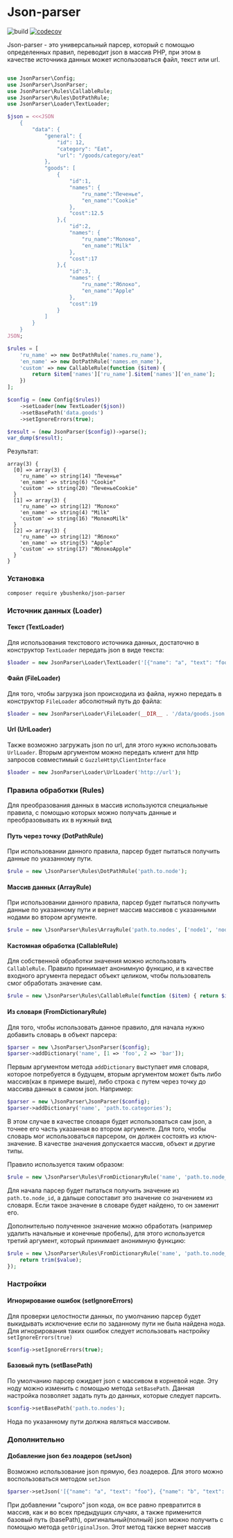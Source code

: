 # Json-parser

![build](https://github.com/Nastro/json-parser/workflows/build/badge.svg)
[![codecov](https://codecov.io/gh/Nastro/json-parser/branch/master/graph/badge.svg)](https://codecov.io/gh/Nastro/json-parser)

Json-parser - это универсальный парсер, который с помощью определенных правил, переводит json в массив PHP,
при этом в качестве источника данных может использоваться файл, текст или url.

```php

use JsonParser\Config;
use JsonParser\JsonParser;
use JsonParser\Rules\CallableRule;
use JsonParser\Rules\DotPathRule;
use JsonParser\Loader\TextLoader;

$json = <<<JSON
    {
        "data": {
            "general": {
                "id": 12,
                "category": "Eat",
                "url": "/goods/category/eat"
            },
            "goods": [
                {
                    "id":1,
                    "names": {
                        "ru_name":"Печенье",
                        "en_name":"Cookie"
                    },
                    "cost":12.5
                },{
                    "id":2,
                    "names": {
                        "ru_name":"Молоко",
                        "en_name":"Milk"
                    },
                    "cost":17
                },{
                    "id":3,
                    "names": {
                        "ru_name":"Яблоко",
                        "en_name":"Apple"
                    },
                    "cost":19
                }
            ]
        }
    }
JSON;

$rules = [
    'ru_name' => new DotPathRule('names.ru_name'),
    'en_name' => new DotPathRule('names.en_name'),
    'custom' => new CallableRule(function ($item) {
        return $item['names']['ru_name'].$item['names']['en_name'];
    })
];

$config = (new Config($rules))
    ->setLoader(new TextLoader($json))
    ->setBasePath('data.goods')
    ->setIgnoreErrors(true);

$result = (new JsonParser($config))->parse();
var_dump($result);
```
Результат:
```
array(3) {
  [0] => array(3) {
    'ru_name' => string(14) "Печенье"
    'en_name' => string(6) "Cookie"
    'custom' => string(20) "ПеченьеCookie"
  }
  [1] => array(3) {
    'ru_name' => string(12) "Молоко"
    'en_name' => string(4) "Milk"
    'custom' => string(16) "МолокоMilk"
  }
  [2] => array(3) {
    'ru_name' => string(12) "Яблоко"
    'en_name' => string(5) "Apple"
    'custom' => string(17) "ЯблокоApple"
  }
}
```

### Установка
`composer require ybushenko/json-parser`

### Источник данных (Loader)
#### Текст (TextLoader)
Для использования текстового источника данных, достаточно в конструктор `TextLoader` передать json в виде текста:
```php
$loader = new JsonParser\Loader\TextLoader('[{"name": "a", "text": "foo"}, {"name": "b", "text": "bar"}]');
```

#### Файл (FileLoader)
Для того, чтобы загрузка json происходила из файла, нужно передать в конструктор `FileLoader` абсолютный путь до файла:
```php
$loader = new JsonParser\Loader\FileLoader(__DIR__ . '/data/goods.json');
```

#### Url (UrlLoader)
Также возможно загружать json по url, для этого нужно использовать `UrlLoader`.
Вторым аргументом можно передать клиент для http запросов совместимый с `GuzzleHttp\ClientInterface`
```php
$loader = new JsonParser\Loader\UrlLoader('http://url');
```

### Правила обработки (Rules)
Для преобразования данных в массив используются специальные правила,
с помощью которых можно получать данные и преобразовывать их в нужный вид

#### Путь через точку (DotPathRule)
При использовании данного правила, парсер будет пытаться получить данные по указанному пути.
```php
$rule = new \JsonParser\Rules\DotPathRule('path.to.node');
```

#### Массив данных (ArrayRule)
При использовании данного правила, парсер будет пытаться получить данные по указанному пути
и вернет массив массивов с указанными нодами во втором аргументе.
```php
$rule = new \JsonParser\Rules\ArrayRule('path.to.nodes', ['node1', 'node2', 'node3']);
```

#### Кастомная обработка (CallableRule)
Для собственной обработки значения можно использовать `CallableRule`. Правило принимает анонимную функцию,
и в качестве входного аргумента передаст объект целиком, чтобы пользователь смог обработать значение сам.
```php
$rule = new \JsonParser\Rules\CallableRule(function ($item) { return $item['node']; });
```

#### Из словаря (FromDictionaryRule)
Для того, чтобы использовать данное правило, для начала нужно добавить словарь в объект парсера:
```php
$parser = new \JsonParser\JsonParser($config);
$parser->addDictionary('name', [1 => 'foo', 2 => 'bar']);
```
Первым аргументом метода `addDictionary` выступает имя словаря, которое потребуется в будущем,
вторым аргументом может быть либо массив(как в примере выше), либо строка с путем через точку
до массива данных в самом json. Например:
```php
$parser = new \JsonParser\JsonParser($config);
$parser->addDictionary('name', 'path.to.categories');
```
В этом случае в качестве словаря будет использоваться сам json, а точнее его часть указанная во втором аргументе.
Для того, чтобы словарь мог использоваться парсером, он должен состоять из ключ-значение.
В качестве значения допускается массив, объект и другие типы.

Правило используется таким образом:
```php
$rule = new \JsonParser\Rules\FromDictionaryRule('name', 'path.to.node_id');
```
Для начала парсер будет пытаться получить значение из `path.to.node_id`,
а дальше сопоставит это значение со значением из словаря.
Если такое значение в словаре будет найдено, то он заменит его.

Дополнительно полученное значение можно обработать (например удалить начальные и конечные пробелы),
для этого используется третий аргумент, который принимает анонимную функцию:
```php
$rule = new \JsonParser\Rules\FromDictionaryRule('name', 'path.to.node_id', function ($value) {
    return trim($value);
});
```

### Настройки
#### Игнорирование ошибок (setIgnoreErrors)
Для проверки целостности данных, по умолчанию парсер будет выкидывать исключение
если по заданному пути не была найдена нода.
Для игнорирования таких ошибок следует использовать настройку `setIgnoreErrors(true)`
```php
$config->setIgnoreErrors(true);
```

#### Базовый путь (setBasePath)
По умолчанию парсер ожидает json с массивом в корневой ноде. Эту ноду можно
изменить с помощью метода `setBasePath`. Данная настройка позволяет задать
путь до данных, которые следует парсить.
```php
$config->setBasePath('path.to.nodes');
```
Нода по указанному пути должна являться массивом.

### Дополнительно
#### Добавление json без лоадеров (setJson)
Возможно использование json прямую, без лоадеров. Для этого можно воспользоваться методом `setJson`
```php
$parser->setJson('[{"name": "a", "text": "foo"}, {"name": "b", "text": "bar"}]');
```
При добавлении "сырого" json кода, он все равно превратится в массив,
как и во всех предыдущих случаях, а также применится базовый путь (basePath),
оригинальный(полный) json можно получить с помощью метода `getOriginalJson`. Этот метод также вернет массив

